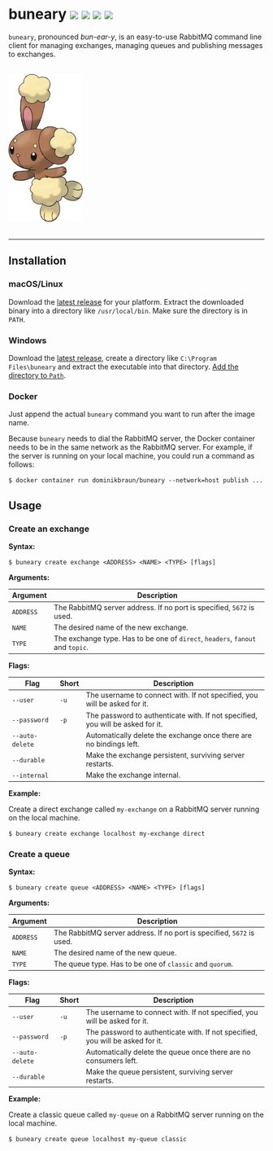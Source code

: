 <h1>buneary
<a href="https://circleci.com/gh/verless/verless"><img src="https://circleci.com/gh/verless/verless.svg?style=shield"></a>
<a href="https://www.codefactor.io/repository/github/verless/verless"><img src="https://www.codefactor.io/repository/github/verless/verless/badge" /></a>
<a href="https://github.com/verless/verless/releases"><img src="https://img.shields.io/github/v/release/verless/verless?sort=semver"></a>
<a href="LICENSE"><img src="https://img.shields.io/badge/license-Apache--2.0-brightgreen"></a>
</h1>

`buneary`, pronounced _bun-ear-y_, is an easy-to-use RabbitMQ command line client for managing exchanges, managing
queues and publishing messages to exchanges.

<p>
<br>
<img src="logo.png" alt="buneary">
<br>
<br>
</p>

---

## Installation

### macOS/Linux

Download the [latest release](https://github.com/dominikbraun/buneary/releases) for your platform. Extract the
downloaded binary into a directory like `/usr/local/bin`. Make sure the directory is in `PATH`.

### Windows

Download the [latest release](https://github.com/dominikbraun/buneary/releases), create a directory like
`C:\Program Files\buneary` and extract the executable into that directory.
[Add the directory to `Path`](https://www.computerhope.com/issues/ch000549.htm).

### Docker

Just append the actual `buneary` command you want to run after the image name.

Because `buneary` needs to dial the RabbitMQ server, the Docker container needs to be in the same network as the
RabbitMQ server. For example, if the server is running on your local machine, you could run a command as follows:

```
$ docker container run dominikbraun/buneary --network=host publish ... 
```

## Usage

### Create an exchange

**Syntax:**

```
$ buneary create exchange <ADDRESS> <NAME> <TYPE> [flags]
```

**Arguments:**

|Argument|Description|
|-|-|
|`ADDRESS`|The RabbitMQ server address. If no port is specified, `5672` is used.|
|`NAME`|The desired name of the new exchange.|
|`TYPE`|The exchange type. Has to be one of `direct`, `headers`, `fanout` and `topic`.|

**Flags:**

|Flag|Short|Description|
|-|-|-|
|`--user`|`-u`|The username to connect with. If not specified, you will be asked for it.|
|`--password`|`-p`|The password to authenticate with. If not specified, you will be asked for it.|
|`--auto-delete`||Automatically delete the exchange once there are no bindings left.|
|`--durable`||Make the exchange persistent, surviving server restarts.|
|`--internal`||Make the exchange internal.|

**Example:**

Create a direct exchange called `my-exchange` on a RabbitMQ server running on the local machine.

```
$ buneary create exchange localhost my-exchange direct
```

### Create a queue

**Syntax:**

```
$ buneary create queue <ADDRESS> <NAME> <TYPE> [flags]
```

**Arguments:**

|Argument|Description|
|-|-|
|`ADDRESS`|The RabbitMQ server address. If no port is specified, `5672` is used.|
|`NAME`|The desired name of the new queue.|
|`TYPE`|The queue type. Has to be one of `classic` and `quorum`.|

**Flags:**

|Flag|Short|Description|
|-|-|-|
|`--user`|`-u`|The username to connect with. If not specified, you will be asked for it.|
|`--password`|`-p`|The password to authenticate with. If not specified, you will be asked for it.|
|`--auto-delete`||Automatically delete the queue once there are no consumers left.|
|`--durable`||Make the queue persistent, surviving server restarts.|

**Example:**

Create a classic queue called `my-queue` on a RabbitMQ server running on the local machine.

```
$ buneary create queue localhost my-queue classic
```
